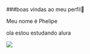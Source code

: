 ###boas vindas ao meu perfil🥇

Meu nome é Phelipe 

ola estou estudando alura 

![](https://media1.tenor.com/m/4fH8zSIuSvcAAAAd/cristiano-ronaldo-soccer.gif)
